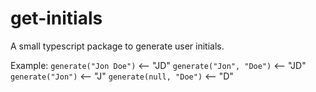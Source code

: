 # get-initials

A small typescript package to generate user initials.

Example:
`generate("Jon Doe")` <-- "JD"
`generate("Jon", "Doe")` <-- "JD"
`generate("Jon")` <-- "J"
`generate(null, "Doe")` <-- "D"

